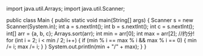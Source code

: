 import java.util.Arrays;
import java.util.Scanner;

public class Main {
    public static void main(String[] args) {
        Scanner s = new Scanner(System.in);
        int a = s.nextInt();
        int b = s.nextInt();
        int c = s.nextInt();
        int[] arr = {a, b, c};
        Arrays.sort(arr);
        int min = arr[0];
        int max = arr[2];
        //约分!
        for (int i = 2; i < min / 2; i++) {
            if (min % i == max % i && max % i == 0) {
                min /= i;
                max /= i;
            }
        }
        System.out.println(min + "/" + max);
    }
}